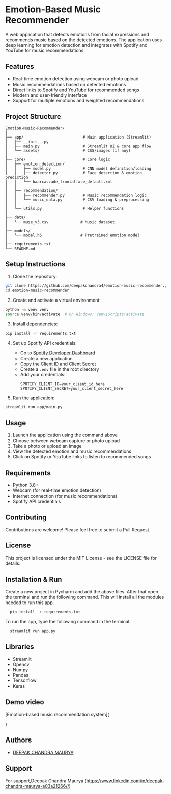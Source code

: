 # Emotion-Based Music Recommender

A web application that detects emotions from facial expressions and recommends music based on the detected emotions. The application uses deep learning for emotion detection and integrates with Spotify and YouTube for music recommendations.

## Features

- Real-time emotion detection using webcam or photo upload
- Music recommendations based on detected emotions
- Direct links to Spotify and YouTube for recommended songs
- Modern and user-friendly interface
- Support for multiple emotions and weighted recommendations

## Project Structure

```
Emotion-Music-Recommender/
│
├── app/                          # Main application (Streamlit)
│   ├── __init__.py
│   ├── main.py                   # Streamlit UI & core app flow
│   └── assets/                   # CSS/images (if any)
│
├── core/                         # Core logic
│   ├── emotion_detection/        
│   │   ├── model.py              # CNN model definition/loading
│   │   ├── detector.py           # Face detection & emotion prediction
│   │   └── haarcascade_frontalface_default.xml
│   │
│   ├── recommendation/
│   │   ├── recommender.py        # Music recommendation logic
│   │   └── music_data.py         # CSV loading & preprocessing
│   │
│   └── utils.py                  # Helper functions
│
├── data/
│   └── muse_v3.csv              # Music dataset
│
├── models/
│   └── model.h5                 # Pretrained emotion model
│
├── requirements.txt
└── README.md
```

## Setup Instructions

1. Clone the repository:
```bash
git clone https://github.com/deepakchandra4/emotion-music-recommender.git
cd emotion-music-recommender
```

2. Create and activate a virtual environment:
```bash
python -m venv venv
source venv/bin/activate  # On Windows: venv\Scripts\activate
```

3. Install dependencies:
```bash
pip install -r requirements.txt
```

4. Set up Spotify API credentials:
   - Go to [Spotify Developer Dashboard](https://developer.spotify.com/dashboard)
   - Create a new application
   - Copy the Client ID and Client Secret
   - Create a `.env` file in the root directory
   - Add your credentials:
     ```
     SPOTIFY_CLIENT_ID=your_client_id_here
     SPOTIFY_CLIENT_SECRET=your_client_secret_here
     ```

5. Run the application:
```bash
streamlit run app/main.py
```

## Usage

1. Launch the application using the command above
2. Choose between webcam capture or photo upload
3. Take a photo or upload an image
4. View the detected emotion and music recommendations
5. Click on Spotify or YouTube links to listen to recommended songs

## Requirements

- Python 3.8+
- Webcam (for real-time emotion detection)
- Internet connection (for music recommendations)
- Spotify API credentials

## Contributing

Contributions are welcome! Please feel free to submit a Pull Request.

## License

This project is licensed under the MIT License - see the LICENSE file for details.


## Installation & Run

Create a new project in Pycharm and add the above files. After that open the terminal and run the following command. This will install all the modules needed to run this app. 

```bash
  pip install -r requirements.txt
```

To run the app, type the following command in the terminal. 
```bash
  streamlit run app.py
```

## Libraries

- Streamlit
- Opencv
- Numpy
- Pandas
- Tensorflow
- Keras





## Demo video

 [Emotion-based music recommendation system](



)
 

## Authors

- [DEEPAK CHANDRA MAURYA](https://github.com/deepakchandra4)



## Support

For support,Deepak Chandra Maurya (https://www.linkedin.com/in/deepak-chandra-maurya-a03a21266//)

